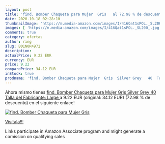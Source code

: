 ```yaml
---
layout: post
title: 'find. Bomber Chaqueta para Mujer  Gris   al 72.98 % de descuento'
date: 2020-10-18 02:28:10
thumbnailImage: 'https://m.media-amazon.com/images/I/416Qat1sPOL._SL200_.jpg'
images: [ 'https://m.media-amazon.com/images/I/416Qat1sPOL._SL200_.jpg' ]
comments: true
category: ofertas
author: ring
slug: B01N0R4972
description:
actualPrice: 9.22 EUR
currency: EUR
price: 9.22
comparePrice: 34.12 EUR
inStock: true
prodname: 'find. Bomber Chaqueta para Mujer  Gris  Silver Grey   40  Talla del Fabricante: Large '
---
```


Ahora mismo tienes [find. Bomber Chaqueta para Mujer  Gris  Silver Grey   40  Talla del Fabricante: Large ](https://www.amazon.es/dp/B01N0R4972/?tag=tolees-21) a 9.22 EUR (original: 34.12 EUR) (72.98 %  de descuento) en el siguiente enlace!

[![find. Bomber Chaqueta para Mujer  Gris  ](https://m.media-amazon.com/images/I/416Qat1sPOL._SL200_.jpg)](https://www.amazon.es/dp/B01N0R4972/?tag=tolees-21)

[Visítala!!!](https://www.amazon.es/dp/B01N0R4972/?tag=tolees-21)

Links participate in Amazon Associate program and might generate a comission on qualifying sales

